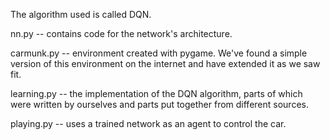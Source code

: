 The algorithm used is called DQN.

nn.py -- contains code for the network's architecture.

carmunk.py -- environment created with pygame. We've found a simple version
of this environment on the internet and have extended it as we saw fit.

learning.py -- the implementation of the DQN algorithm, parts of which
were written by ourselves and parts put together from different sources.

playing.py -- uses a trained network as an agent to control the car.
